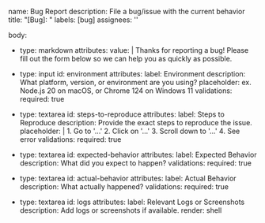 name: Bug Report
description: File a bug/issue with the current behavior
title: "[Bug]: "
labels: [bug]
assignees: ''

body:
  - type: markdown
    attributes:
      value: |
        Thanks for reporting a bug! Please fill out the form below so we can help you as quickly as possible.

  - type: input
    id: environment
    attributes:
      label: Environment
      description: What platform, version, or environment are you using?
      placeholder: ex. Node.js 20 on macOS, or Chrome 124 on Windows 11
    validations:
      required: true

  - type: textarea
    id: steps-to-reproduce
    attributes:
      label: Steps to Reproduce
      description: Provide the exact steps to reproduce the issue.
      placeholder: |
        1. Go to '...'
        2. Click on '...'
        3. Scroll down to '...'
        4. See error
    validations:
      required: true

  - type: textarea
    id: expected-behavior
    attributes:
      label: Expected Behavior
      description: What did you expect to happen?
    validations:
      required: true

  - type: textarea
    id: actual-behavior
    attributes:
      label: Actual Behavior
      description: What actually happened?
    validations:
      required: true

  - type: textarea
    id: logs
    attributes:
      label: Relevant Logs or Screenshots
      description: Add logs or screenshots if available.
      render: shell
